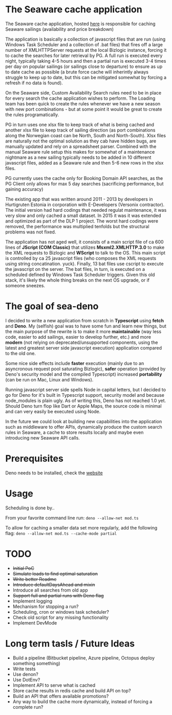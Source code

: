 # The Seaware cache application
The Seaware cache application, hosted [here](https://bitbucket.org/hurtigruteninternal/bizlogic_cache/) is responsible for caching Seaware sailings (availability and price breakdown)

The application is basically a collection of javascript files that are run (using Windows Task Scheduler and a collection of .bat files) that fires off a large number of XMLHTTPServer requests at the local Bizlogic instance, forcing it to cache the searches for later retrieval by PG. A full run is executed every night, typically taking 4-5 hours and then a partial run is executed 3-4 times per day on popular sailings (or sailings close to departure) to ensure as up to date cache as possible (a brute force cache will inherintly always struggle to keep up to date, but this can be mitigated somewhat by forcing a refresh if no data is found).

On the Seaware side, Custom Availability Search rules need to be in place for every search the cache application wishes to perform. The Loading team has been quick to create the rules whenever we have a new season with new port combinations - but at some point it would be great to create the rules programatically.

PG in turn uses one xlsx file to keep track of what is being cached and another xlsx file to keep track of sailing direction (as port combinations along the Norwegian coast can be North, South and North-South). Xlsx files are naturally not the optimal solution as they cab have hidden bugs, are manually updated and rely on a spreadsheet parser. Combined with the manual Seaware rule setup this makes for somewhat of a maintenance nightmare as a new sailing typically needs to be added in 10 different javascript files, added as a Seaware rule and then 5-6 new rows in the xlsx files.

PG currently uses the cache only for Booking Domain API searches, as the PG Client only allows for max 5 day searches (sacrificing performance, but gaining accuracy)

The existing app that was written around 2011 - 2013 by developers in Hurtigruten Estonia in corporation with E-Developers (Versonix contractor). The initial version had hard codings that needed regulat maintenance, it was very slow and only cached a small dataset. In 2015 it was it was extended and optimized as part of the DLP 1 project. The worst hard codings were removed, the performance was multiplied tenfolds but the structural problems was not fixed.

The application has not aged well, it consists of a main script file of ca 600 lines of **JScript (COM Classic)** that utilizes **Msxml2.XMLHTTP.3.0** to make the XML requests to Bizlogic and **WScript** to talk to the OS. This main script is controlled by ca 25 javascript files (who composes the XML requests using string concatination. yuck). Finally, 13 bat files use cscript to execute the javascript on the server. The bat files, in turn, is executed on a scheduled defined by Windows Task Scheduler triggers. Given this old stack, it's likely the whole thing breaks on the next OS upgrade, or if someone sneezes.

# The goal of sea-deno
I decided to write a new application from scratch in **Typescript** using **fetch** and **Deno**. My (selfish) goal was to have some fun and learn new things, but the main purpose of the rewrite is to make it more **maintainable** (way less code, easier to add sailings, easier to develop further, etc.) and more **modern** (not relying on deprecated/unsupported components, using the latest and greatest server side javascript execution) application compared to the old one. 

Some nice side effects include **faster** execution (mainly due to an asyncronous request pool saturating Bizlogic), **safer** operation (provided by Deno's security model and the compiled Typescript) increased **portability** (can be run on Mac, Linux and Windows).

Running javascript server side spells Node in capital letters, but I decided to go for Deno for it's built in Typescript support, security model and because node_modules is plain ugly. As of writing this, Deno has not reached 1.0 yet. Should Deno turn flop like Dart or Apple Maps, the source code is minimal and can very easily be executed using Node.

In the future we could look at building new capabilities into the application such as middleware to offer APIs, dynamically produce the custom search rules in Seaware, a cache to store results locally and maybe even introducing new Seaware API calls.

# Prerequisites
Deno needs to be installed, check the [website](https://deno.land/)

# Usage

Scheduling is done by..

From your favorite command line run: ```deno --allow-net mod.ts```

To allow for caching a smaller data set more regularly, add the following flag: ```deno --allow-net mod.ts --cache-mode partial```

# TODO

* ~~Initial PoC~~
* ~~Simulate loads to find optimal saturation~~
* ~~Write better Readme~~
* ~~Introduce defaultDaysAhead and mixin~~
* Introduce all searches from old app
* ~~Support full and partial runs with Deno flag~~
* Implement logging
* Mechanism for stopping a run?
* Scheduling, cron or windows task scheduler?
* Check old script for any missing functionality
* Implement DevMode

# Long term tasls / Future Ideas
* Build a pipeline (Bitbucket pipeline, Azure pipeline, Octopus deploy something something)
* Write tests
* Use denon?
* Use DotEnv?
* Implement API to serve what is cached
* Store cache results in redis cache and build API on top?
* Build an API that offers available promotions?
* Any way to build the cache more dynamically, instead of forcing a complete run?